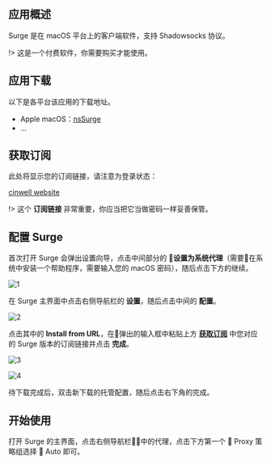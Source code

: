 ## 应用概述

Surge 是在 macOS 平台上的客户端软件，支持 Shadowsocks 协议。

!> 这是一个付费软件，你需要购买才能使用。

## 应用下载

以下是各平台该应用的下载地址。

- Apple macOS：[nsSurge](https://nssurge.com/mac/v3/Surge-latest.zip)
- ...

## 获取订阅

此处将显示您的订阅链接，请注意为登录状态：

[cinwell website](/sublink?type=macsurge ':include :type=markdown')

!> 这个 **订阅链接** 非常重要，你应当把它当做密码一样妥善保管。

## 配置 Surge

首次打开 Surge 会弹出设置向导，点击中间部分的 **设置为系统代理**（需要在系统中安装一个帮助程序，需要输入您的 macOS 密码），随后点击下方的继续。

![1](https://i.loli.net/2019/02/12/5c625efa572c5.png ':size=600')

在 Surge 主界面中点击右侧导航栏的 **设置**，随后点击中间的 **配置**。

![2](https://i.loli.net/2019/02/12/5c6260bf1d4a7.png ':size=600')

点击其中的 **Install from URL**，在弹出的输入框中粘贴上方 **[获取订阅](#获取订阅)** 中您对应的 Surge 版本的订阅链接并点击 **完成**。

![3](https://i.loli.net/2019/02/12/5c62614889749.png ':size=600')

![4](https://i.loli.net/2019/02/12/5c6261f7386fb.png ':size=600')

待下载完成后，双击新下载的托管配置，随后点击右下角的完成。

## 开始使用

打开 Surge 的主界面，点击右侧导航栏中的代理，点击下方第一个 🍃 Proxy 策略组选择 🏃 Auto 即可。

